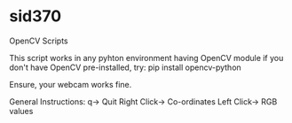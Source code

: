 # sid370
OpenCV Scripts

This script works in any pyhton environment having OpenCV module
if you don't have OpenCV pre-installed, try: pip install opencv-python

Ensure, your webcam works fine.

General Instructions:
q-> Quit
Right Click-> Co-ordinates
Left Click-> RGB values
